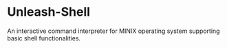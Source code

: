 # Unleash-Shell
An interactive command interpreter for MINIX operating system supporting basic shell functionalities.
